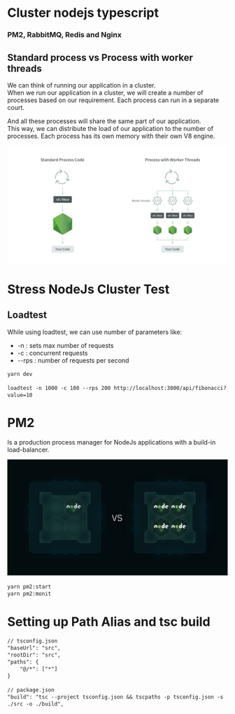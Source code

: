 # Cluster nodejs typescript 
### PM2, RabbitMQ, Redis and Nginx


## Standard process vs Process with worker threads
We can think of running our application in a cluster.\
When we run our application in a cluster, we will create a number of processes based on our requirement.
Each process can run in a separate court.

And all these processes will share the same part of our application.\
This way, we can distribute the load of our application to the number of processes.
Each process has its own memory with their own V8 engine.

![](assets/process-worker.png)

# Stress NodeJs Cluster Test
## Loadtest
While using loadtest, we can use number of parameters like:
- -n : sets max number of requests
- -c : concurrent requests
- --rps : number of requests per second
```
yarn dev

loadtest -n 1000 -c 100 --rps 200 http://localhost:3000/api/fibonacci?value=10
```

# PM2
Is a production process manager for NodeJs applications with a build-in load-balancer.

![](assets/pm2-load-balancing.png)

```
yarn pm2:start
yarn pm2:monit
```

# Setting up Path Alias and tsc build

```
// tsconfig.json
"baseUrl": "src",
"rootDir": "src",
"paths": {
    "@/*": ["*"]
}

// package.json
"build": "tsc --project tsconfig.json && tscpaths -p tsconfig.json -s ./src -o ./build",

```